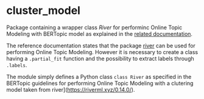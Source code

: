 # cluster_model

Package containing a wrapper class <i>River</i> for performinc Online Topic Modeling with BERTopic model as explained in the [related documentation](https://maartengr.github.io/BERTopic/getting_started/online/online.html).

The reference documentation states that the package [river](https://riverml.xyz/0.14.0/) can be used for performing Online Topic Modeling. However it is necessary to create a class having a `.partial_fit` function and the possibility to extract labels through `.labels`.

The module simply defines a Python class `class River` as specified in the BERTopic guidelines for performing Online Topic Modeling with a clutering model taken from river](https://riverml.xyz/0.14.0/).
